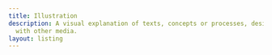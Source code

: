```yaml
---
title: Illustration
description: A visual explanation of texts, concepts or processes, designed for integration
  with other media.
layout: listing
---
```


